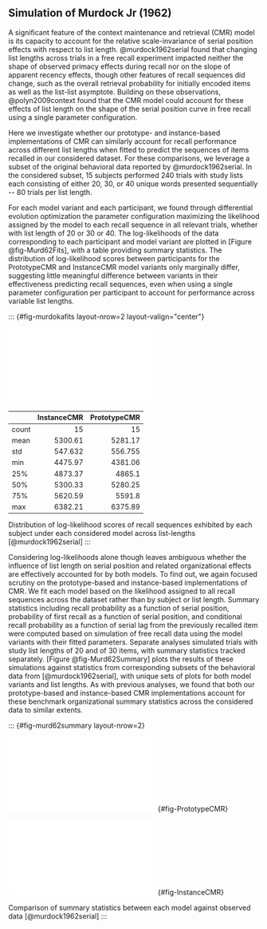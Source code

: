 ## Simulation of Murdock Jr (1962)

A significant feature of the context maintenance and retrieval (CMR) model is its capacity to account for the relative scale-invariance of serial position effects with respect to list length. @murdock1962serial found that changing list lengths across trials in a free recall experiment impacted neither the shape of observed primacy effects during recall nor on the slope of apparent recency effects, though other features of recall sequences did change, such as the overall retrieval probability for initially encoded items as well as the list-list asymptote. Building on these observations, @polyn2009context found that the CMR model could account for these effects of list length on the shape of the serial position curve in free recall using a single parameter configuration.

Here we investigate whether our prototype- and instance-based implementations of CMR can similarly account for recall performance across different list lengths when fitted to predict the sequences of items recalled in our considered dataset. For these comparisons, we leverage a subset of the original behavioral data reported by @murdock1962serial. In the considered subset, 15 subjects performed 240 trials with study lists each consisting of either 20, 30, or 40 unique words presented sequentially -- 80 trials per list length.

For each model variant and each participant, we found through differential evolution optimization the parameter configuration maximizing the likelihood assigned by the model to each recall sequence in all relevant trials, whether with list length of 20 or 30 or 40. The log-likelihoods of the data corresponding to each participant and model variant are plotted in [Figure @fig-Murd62Fits], with a table providing summary statistics. The distribution of log-likelihood scores between participants for the PrototypeCMR and InstanceCMR model variants only marginally differ, suggesting little meaningful difference between variants in their effectiveness predicting recall sequences, even when using a single parameter configuration per participant to account for performance across variable list lengths.

::: {#fig-murdokafits layout-nrow=2 layout-valign="center"}

![](figures/individual_murdock1962.pdf)

|       |   InstanceCMR |   PrototypeCMR |
|:------|--------------:|---------------:|
| count |        15     |         15     |
| mean  |      5300.61  |       5281.17  |
| std   |       547.632 |        556.755 |
| min   |      4475.97  |       4381.06  |
| 25%   |      4873.37  |       4865.1   |
| 50%   |      5300.33  |       5280.25  |
| 75%   |      5620.59  |       5591.8   |
| max   |      6382.21  |       6375.89  |

Distribution of log-likelihood scores of recall sequences exhibited by each subject under each considered model across list-lengths [@murdock1962serial]
:::


Considering log-likelihoods alone though leaves ambiguous whether the influence of list length on serial position and related organizational effects are effectively accounted for by both models. To find out, we again focused scrutiny on the prototype-based and instance-based implementations of CMR. We fit each model based on the likelihood assigned to all recall sequences across the dataset rather than by subject or list length. Summary statistics including recall probability as a function of serial position, probability of first recall as a function of serial position, and conditional recall probability as a function of serial lag from the previously recalled item were computed based on simulation of free recall data using the model variants with their fitted parameters. Separate analyses simulated trials with study list lengths of 20 and of 30 items, with summary statistics tracked separately. [Figure @fig-Murd62Summary] plots the results of these simulations against statistics from corresponding subsets of the behavioral data from [@murdock1962serial], with unique sets of plots for both model variants and list lengths. As with previous analyses, we found that both our prototype-based and instance-based CMR implementations account for these benchmark organizational summary statistics across the considered data to similar extents.


::: {#fig-murd62summary layout-nrow=2}

![PrototypeCMR](figures/cmr_summary_murdock1962.pdf){#fig-PrototypeCMR}

![InstanceCMR](figures/icmr_summary_murdock1962.pdf){#fig-InstanceCMR}

Comparison of summary statistics between each model against observed data [@murdock1962serial]
:::
